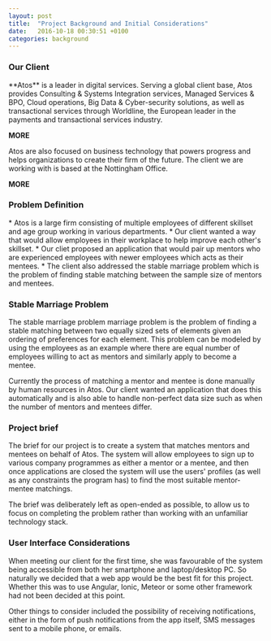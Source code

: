 ```yaml
---
layout: post
title:  "Project Background and Initial Considerations"
date:   2016-10-18 00:30:51 +0100
categories: background
---
```

<h3 class="section-header">Our Client</h3>
**Atos** is a leader in digital services. Serving a global client base, Atos provides Consulting & Systems Integration services, Managed Services & BPO, Cloud operations, Big Data & Cyber-security solutions, as well as transactional services through Worldline, the European leader in the payments and transactional services industry.

__MORE__

Atos are also focused on business technology that powers progress and helps organizations to create their firm of the future. The client we are working with is based at the Nottingham Office.

__MORE__

<h3 class="section-header">Problem Definition</h3>
*	 Atos is a large firm consisting of multiple employees of different skillset and age group working in various departments.
*	 Our client wanted a way that would allow employees in their workplace to help improve each other's skillset.
*	 Our cliet proposed an application that would pair up mentors who are experienced employees with newer employees which acts as their mentees.
*	 The client also addressed the stable marriage problem which is the problem of finding stable matching between the sample size of mentors and mentees.

<h3 class="section-header">Stable Marriage Problem</h3>
The stable marriage problem marriage problem is the problem of finding a stable matching between two equally sized sets of elements given an ordering of preferences for each element. This problem can be modeled by using the employees as an example where there are equal number of employees willing to act as mentors and similarly apply to become a mentee. 

Currently the process of matching a mentor and mentee is done manually by human resources in Atos. Our client wanted an application that does this automatically and is also able to handle non-perfect data size such as when the number of mentors and mentees differ. 


<h3 class="section-header">Project brief</h3>
The brief for our project is to create a system that matches mentors and mentees on behalf of Atos. The system will allow employees to sign up to various company programmes as either a mentor or a mentee, and then once applications are closed the system will use the users' profiles (as well as any constraints the program has) to find the most suitable mentor-mentee matchings.

The brief was deliberately left as open-ended as possible, to allow us to focus on completing the problem rather than working with an unfamiliar technology stack.

<h3 class="section-header">User Interface Considerations</h3>
When meeting our client for the first time, she was favourable of the system being accessible from both her smartphone and laptop/desktop PC. So naturally we decided that a web app would be the best fit for this project. Whether this was to use Angular, Ionic, Meteor or some other framework had not been decided at this point.

Other things to consider included the possibility of receiving notifications, either in the form of push notifications from the app itself, SMS messages sent to a mobile phone, or emails.
